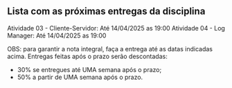 ## Lista com as próximas entregas da disciplina

Atividade 03 - Cliente-Servidor: Até 14/04/2025 as 19:00
Atividade 04 - Log Manager: Até 14/04/2025 as 19:00


OBS: para garantir a nota integral, faça a entrega até as datas indicadas acima. Entregas feitas após o prazo serão descontadas:
- 30% se entregues até UMA semana após o prazo;
- 50% a partir de UMA semana após o prazo. 